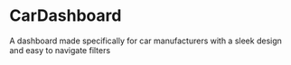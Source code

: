# CarDashboard
A dashboard made specifically for car manufacturers with a sleek design and easy to navigate filters 
